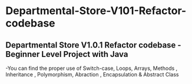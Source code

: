 # Departmental-Store-V101-Refactor-codebase
Departmental Store V1.0.1 Refactor codebase
-Beginner Level Project with Java
-----------------------------------------
-You can find the proper use of Switch-case, Loops, Arrays, Methods , Inheritance , Polymorphism, Abraction , Encapsulation & Abstract Class
